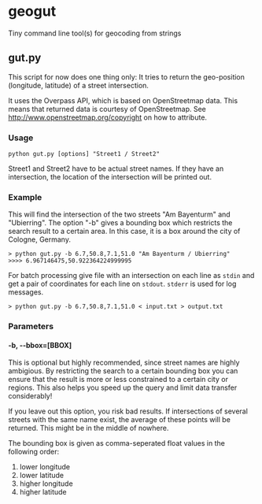 geogut
======

Tiny command line tool(s) for geocoding from strings

## gut.py

This script for now does one thing only: It tries to return the geo-position (longitude, latitude) of a street intersection.

It uses the Overpass API, which is based on OpenStreetmap data. This means that returned data is courtesy of OpenStreetmap. See http://www.openstreetmap.org/copyright on how to attribute.

### Usage

    python gut.py [options] "Street1 / Street2"

Street1 and Street2 have to be actual street names. If they have an intersection, the location of the intersection will be printed out.

### Example

This will find the intersection of the two streets "Am Bayenturm" and "Ubierring". The option "-b" gives a bounding box which restricts the search result to a certain area. In this case, it is a box around the city of Cologne, Germany.

    > python gut.py -b 6.7,50.8,7.1,51.0 "Am Bayenturm / Ubierring"
    >>>> 6.967146475,50.922364224999995

For batch processing give file with an intersection on each line as `stdin` and get a pair of coordinates for each line on `stdout`. `stderr` is used for log messages.

    > python gut.py -b 6.7,50.8,7.1,51.0 < input.txt > output.txt

### Parameters

#### -b, --bbox=[BBOX]

This is optional but highly recommended, since street names are highly ambigious. By restricting the search to a certain bounding box you can ensure that the result is more or less constrained to a certain city or regions. This also helps you speed up the query and limit data transfer considerably!

If you leave out this option, you risk bad results. If intersections of several streets with the same name exist, the average of these points will be returned. This might be in the middle of nowhere.

The bounding box is given as comma-seperated float values in the following order:

1. lower longitude
2. lower latitude
3. higher longitude
4. higher latitude